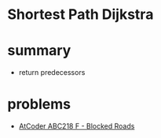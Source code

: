 # Shortest Path Dijkstra


# summary 
- return predecessors


# problems
- [AtCoder ABC218 F - Blocked Roads](https://atcoder.jp/contests/abc218/tasks/abc218_f)